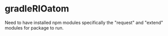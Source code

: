 # gradleRIOatom


Need to have installed npm modules
specifically the "request" and "extend" modules for package to run.
